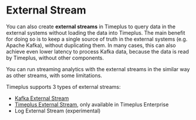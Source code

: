 

# External Stream

You can also create **external streams** in Timeplus to query data in the external systems without loading the data into Timeplus. The main benefit for doing so is to keep a single source of truth in the external systems (e.g. Apache Kafka), without duplicating them. In many cases, this can also achieve even lower latency to process Kafka data, because the data is read by Timeplus, without other components.

You can run streaming analytics with the external streams in the similar way as other streams, with some limitations.

Timeplus supports 3 types of external streams:
* [Kafka External Stream](/proton-kafka)
* [Timeplus External Stream](/timeplus-external-stream), only available in Timeplus Enterprise
* Log External Stream (experimental)

